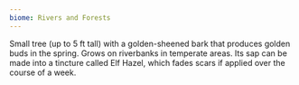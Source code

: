 ```yaml
---
biome: Rivers and Forests
---
```

Small tree (up to 5 ft tall) with a golden-sheened bark that produces golden buds in the spring. Grows on riverbanks in temperate areas. Its sap can be made into a tincture called Elf Hazel, which fades scars if applied over the course of a week. 

